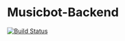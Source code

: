 # Musicbot-Backend

[![Build Status](https://travis-ci.org/kensykora/musicbot-backend.svg?branch=master)](https://travis-ci.org/kensykora/musicbot-backend)